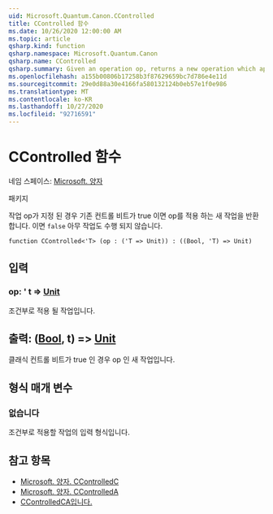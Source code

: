 ```yaml
---
uid: Microsoft.Quantum.Canon.CControlled
title: CControlled 함수
ms.date: 10/26/2020 12:00:00 AM
ms.topic: article
qsharp.kind: function
qsharp.namespace: Microsoft.Quantum.Canon
qsharp.name: CControlled
qsharp.summary: Given an operation op, returns a new operation which applies the op if a classical control bit is true. If `false`, nothing happens.
ms.openlocfilehash: a155b00806b17258b3f87629659bc7d786e4e11d
ms.sourcegitcommit: 29e0d88a30e4166fa580132124b0eb57e1f0e986
ms.translationtype: MT
ms.contentlocale: ko-KR
ms.lasthandoff: 10/27/2020
ms.locfileid: "92716591"
---
```

# <a name="ccontrolled-function"></a>CControlled 함수

네임 스페이스: [Microsoft. 양자](xref:Microsoft.Quantum.Canon)

패키지 [](https://nuget.org/packages/)


작업 op가 지정 된 경우 기존 컨트롤 비트가 true 이면 op를 적용 하는 새 작업을 반환 합니다. 이면 `false` 아무 작업도 수행 되지 않습니다.

```qsharp
function CControlled<'T> (op : ('T => Unit)) : ((Bool, 'T) => Unit)
```


## <a name="input"></a>입력

### <a name="op--t--unit"></a>op: ' t => [Unit](xref:microsoft.quantum.lang-ref.unit) 

조건부로 적용 될 작업입니다.



## <a name="output--boolt--unit"></a>출력: ([Bool](xref:microsoft.quantum.lang-ref.bool), t) => [Unit](xref:microsoft.quantum.lang-ref.unit) 

클래식 컨트롤 비트가 true 인 경우 op 인 새 작업입니다.

## <a name="type-parameters"></a>형식 매개 변수

### <a name="t"></a>없습니다

조건부로 적용할 작업의 입력 형식입니다.

## <a name="see-also"></a>참고 항목

- [Microsoft. 양자. CControlledC](xref:Microsoft.Quantum.Canon.CControlledC)
- [Microsoft. 양자. CControlledA](xref:Microsoft.Quantum.Canon.CControlledA)
- [CControlledCA입니다.](xref:Microsoft.Quantum.Canon.CControlledCA)